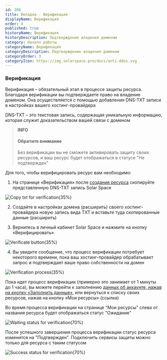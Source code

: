 ```yaml
---
id: 206
title: Вкладка - Верификация
displayName: Верификация
order: 4
published: true
historyName: Верификация
historyDescription: Подтверждение владения доменом
category: Начало работы
categoryName: Верификация
categoryDescription: Подтверждение владения доменом
categoryOrder: 3
categoryIcon: https://img.solarspace.pro/docs/anti-ddos.svg
---
```


### Верификация
Верификация – обязательный этап в процессе защиты ресурса. Благодаря верификации вы подтверждаете право на владение доменом. Она осуществляется с помощью добавления DNS-TXT записи в настройках вашего хостинг-провайдера

DNS-TXT – это текстовая запись, содержащая уникальную информацию, которая служит доказательством вашей связи с доменом

> **INFO**
> #### Обратите внимание
> Без верификации вы не сможете активировать защиту своих ресурсов, и ваш ресурс будет отображаться в статусе "Не подтвержден"


Для того, чтобы верифицировать ресурс вам необходимо:
1. На странице «Верификация» после [создания ресурса]([205]) скопируйте представленную DNS-TXT запись Solar Space

![Copy txt for verification(35%)](https://img.solarspace.pro/docs/copy-txt-for-verification.jpg "Копирование TXT-записи для верификации")

2. Создайте в настройках домена (расширить) своего хостинг-провайдера новую запись вида TXT и вставьте туда скопированные данные (расширить)

3. Вернитесь в личный кабинет Solar Space и нажмите на кнопку «Верифицировать»

![Verificate button(35%)](https://img.solarspace.pro/docs/click-on-verification-button.jpg "Кнопка верификации")

4. Вы увидите сообщение, что процесс верификации потребует некоторого времени, пока ваш хостинг-провайдер обрабатывает запрос и подтверждает ваше право собственности на домен

![Verification process(35%)](https://img.solarspace.pro/docs/verification-process.jpg "Процесс верификации")

Пока идет процесс верификации (примерно это занимает от 1 минуты до 1 часа), вы можете перейти к заполнению [данных об аккаунте, нажав на кнопку «Заполнить данные»]([243]), или вернуться к списку своих ресурсов, нажав на кнопку «Мои ресурсы» (ссылка)

Во время процесса верификации на странице "Мои ресурсы" слева от названия ресурса будет отображаться статус "Ожидание"

 ![Waiting status for verification(70%)](https://img.solarspace.pro/docs/waiting-status-for-verification.jpg "Статус верификации 'Ожидание'")

После успешного завершения процесса верификации статус ресурса изменится на "Подтвержден". Подключить сервисы защиты можно только для ресурса с таким статусом

![Success status for verification(70%)](https://img.solarspace.pro/docs/success-status-for-verification.jpg "Статус верификации 'Подтвержден'")


